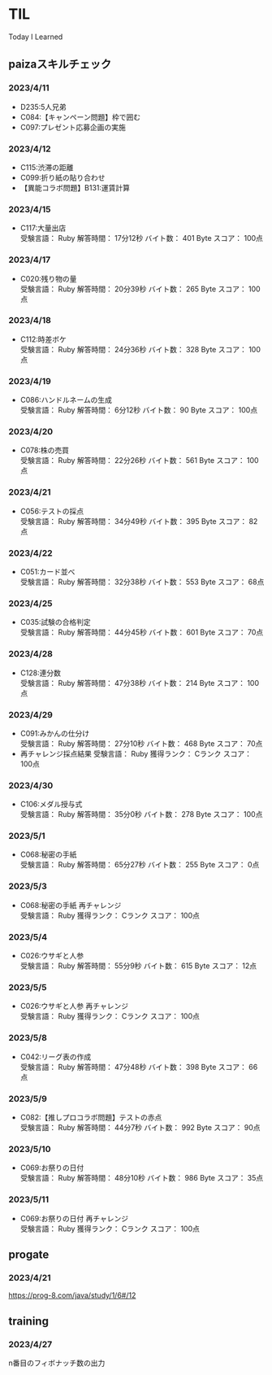 # TIL
Today I Learned

## paizaスキルチェック
### 2023/4/11
- D235:5人兄弟 
- C084:【キャンペーン問題】枠で囲む 
- C097:プレゼント応募企画の実施 
### 2023/4/12
- C115:渋滞の距離 
- C099:折り紙の貼り合わせ 
- 【異能コラボ問題】B131:運賃計算 

### 2023/4/15
- C117:大量出店  
受験言語： Ruby 解答時間： 17分12秒 バイト数： 401 Byte スコア： 100点  

### 2023/4/17
- C020:残り物の量  
受験言語： Ruby 解答時間： 20分39秒 バイト数： 265 Byte スコア： 100点  

### 2023/4/18
- C112:時差ボケ  
受験言語： Ruby 解答時間： 24分36秒 バイト数： 328 Byte スコア： 100点  

### 2023/4/19
- C086:ハンドルネームの生成  
受験言語： Ruby 解答時間： 6分12秒 バイト数： 90 Byte スコア： 100点  

### 2023/4/20
- C078:株の売買  
受験言語： Ruby 解答時間： 22分26秒 バイト数： 561 Byte スコア： 100点  

### 2023/4/21
- C056:テストの採点  
受験言語： Ruby 解答時間： 34分49秒 バイト数： 395 Byte スコア： 82点  

### 2023/4/22
- C051:カード並べ  
受験言語： Ruby 解答時間： 32分38秒 バイト数： 553 Byte スコア： 68点  

### 2023/4/25
- C035:試験の合格判定  
受験言語： Ruby 解答時間： 44分45秒 バイト数： 601 Byte スコア： 70点  

### 2023/4/28
- C128:連分数  
受験言語： Ruby 解答時間： 47分38秒 バイト数： 214 Byte スコア： 100点  

### 2023/4/29
- C091:みかんの仕分け  
受験言語： Ruby 解答時間： 27分10秒 バイト数： 468 Byte スコア： 70点  
- 再チャレンジ採点結果
受験言語： Ruby 獲得ランク： Cランク スコア： 100点

### 2023/4/30
- C106:メダル授与式  
受験言語： Ruby 解答時間： 35分0秒 バイト数： 278 Byte スコア： 100点  

### 2023/5/1
- C068:秘密の手紙  
受験言語： Ruby 解答時間： 65分27秒 バイト数： 255 Byte スコア： 0点  

### 2023/5/3
- C068:秘密の手紙 再チャレンジ  
受験言語： Ruby 獲得ランク： Cランク スコア： 100点  

### 2023/5/4
- C026:ウサギと人参  
受験言語： Ruby 解答時間： 55分9秒 バイト数： 615 Byte スコア： 12点  

### 2023/5/5
- C026:ウサギと人参 再チャレンジ  
受験言語： Ruby 獲得ランク： Cランク スコア： 100点

### 2023/5/8
- C042:リーグ表の作成  
受験言語： Ruby 解答時間： 47分48秒 バイト数： 398 Byte スコア： 66点

### 2023/5/9
- C082:【推しプロコラボ問題】テストの赤点  
受験言語： Ruby 解答時間： 44分7秒 バイト数： 992 Byte スコア： 90点  

### 2023/5/10
- C069:お祭りの日付  
受験言語： Ruby 解答時間： 48分10秒 バイト数： 986 Byte スコア： 35点  

### 2023/5/11
- C069:お祭りの日付 再チャレンジ  
受験言語： Ruby 獲得ランク： Cランク スコア： 100点  

## progate
### 2023/4/21
https://prog-8.com/java/study/1/6#/12

## training
### 2023/4/27
n番目のフィボナッチ数の出力